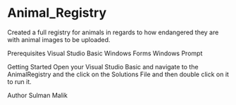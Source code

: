 # Animal_Registry
Created a full registry for animals in regards to how endangered they are with animal images to be uploaded.

Prerequisites
Visual Studio Basic
Windows Forms
Windows Prompt

Getting Started
Open your Visual Studio Basic and navigate to the AnimalRegistry and the click on the Solutions File and then double click on it to run it.

Author
Sulman Malik 
